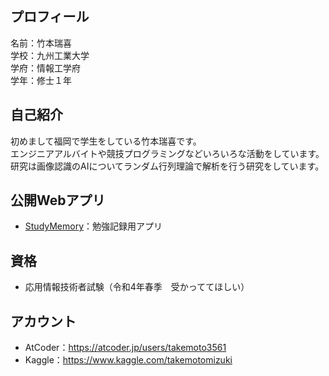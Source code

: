 ## プロフィール
名前：竹本瑞喜 \
学校：九州工業大学 \
学府：情報工学府 \
学年：修士１年

## 自己紹介
初めまして福岡で学生をしている竹本瑞喜です。\
エンジニアアルバイトや競技プログラミングなどいろいろな活動をしています。\
研究は画像認識のAIについてランダム行列理論で解析を行う研究をしています。

## 公開Webアプリ
- [StudyMemory](https://study-memory.web.app)：勉強記録用アプリ

## 資格
- 応用情報技術者試験（令和4年春季　受かっててほしい）

## アカウント
- AtCoder：<https://atcoder.jp/users/takemoto3561>
- Kaggle：<https://www.kaggle.com/takemotomizuki>
